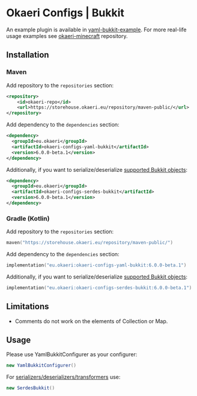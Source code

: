 # Okaeri Configs | Bukkit

An example plugin is available in [yaml-bukkit-example](https://github.com/OkaeriPoland/okaeri-configs/tree/master/yaml-bukkit-example). For more real-life usage examples
see [okaeri-minecraft](https://github.com/OkaeriPoland/okaeri-minecraft) repository.

## Installation

### Maven

Add repository to the `repositories` section:

```xml
<repository>
    <id>okaeri-repo</id>
    <url>https://storehouse.okaeri.eu/repository/maven-public/</url>
</repository>
```

Add dependency to the `dependencies` section:

```xml
<dependency>
  <groupId>eu.okaeri</groupId>
  <artifactId>okaeri-configs-yaml-bukkit</artifactId>
  <version>6.0.0-beta.1</version>
</dependency>
```

Additionally, if you want to serialize/deserialize [supported Bukkit objects](https://github.com/OkaeriPoland/okaeri-configs/tree/master/serdes-bukkit):

```xml
<dependency>
  <groupId>eu.okaeri</groupId>
  <artifactId>okaeri-configs-serdes-bukkit</artifactId>
  <version>6.0.0-beta.1</version>
</dependency>
```

### Gradle (Kotlin)

Add repository to the `repositories` section:

```kotlin
maven("https://storehouse.okaeri.eu/repository/maven-public/")
```

Add dependency to the `dependencies` section:

```kotlin
implementation("eu.okaeri:okaeri-configs-yaml-bukkit:6.0.0-beta.1")
```

Additionally, if you want to serialize/deserialize [supported Bukkit objects](https://github.com/OkaeriPoland/okaeri-configs/tree/master/serdes-bukkit):

```kotlin
implementation("eu.okaeri:okaeri-configs-serdes-bukkit:6.0.0-beta.1")
```

## Limitations

- Comments do not work on the elements of Collection or Map.

## Usage

Please use YamlBukkitConfigurer as your configurer:

```java
new YamlBukkitConfigurer()
```

For [serializers/deserializers/transformers](https://github.com/OkaeriPoland/okaeri-configs/tree/master/serdes-bukkit) use:

```java
new SerdesBukkit()
```
